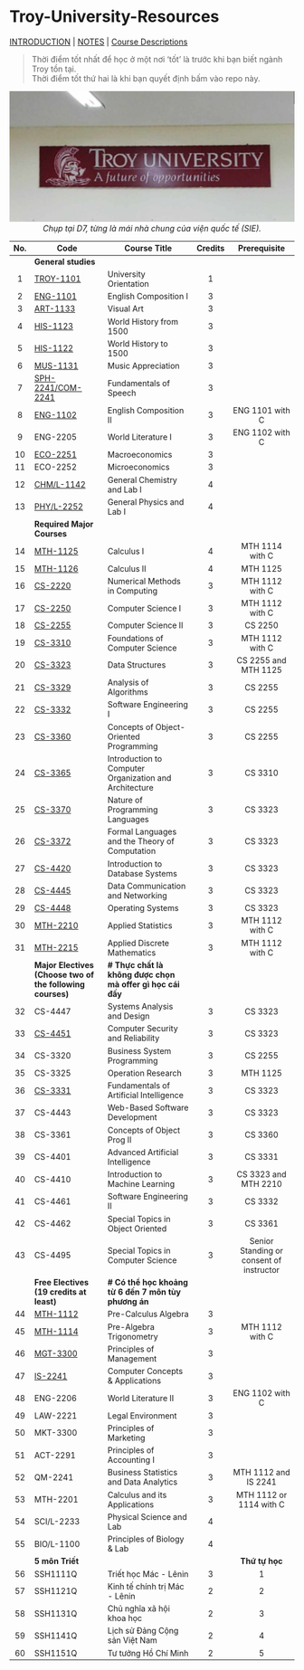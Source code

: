 # Troy-University-Resources

[INTRODUCTION] | [NOTES] | [Course Descriptions]

> Thời điểm tốt nhất để học ở một nơi ‘tốt’ là trước khi bạn biết ngành Troy tồn tại.\
> Thời điểm tốt thứ hai là khi bạn quyết định bấm vào repo này.

<p align="center">
  <img src="the%20reason,%20for%20you%20-%20me%20-%20us,%20future%20trojans%20204d9622fa1980d39d31c68f0bdb5fa0/image4.jpeg" alt="image4.jpeg">
  <br>
  <em>Chụp tại D7, từng là mái nhà chung của viện quốc tế (SIE).</em>
</p>

| No. | Code                                                      | Course Title                                               | Credits | Prerequisite                             |
|:---:| --------------------------------------------------------- | ---------------------------------------------------------- |:-------:|:----------------------------------------:|
|     | **General studies**                                       |                                                            |         |                                          |
| 1   | [TROY-1101]                                               | University Orientation                                     | 1       |                                          |
| 2   | [ENG-1101]                                                | English Composition I                                      | 3       |                                          |
| 3   | [ART-1133]                                                | Visual Art                                                 | 3       |                                          |
| 4   | [HIS-1123]                                                | World History from 1500                                    | 3       |                                          |
| 5   | [HIS-1122]                                                | World History to 1500                                      | 3       |                                          |
| 6   | [MUS-1131]                                                | Music Appreciation                                         | 3       |                                          |
| 7   | [SPH-2241/COM-2241]                                       | Fundamentals of Speech                                     | 3       |                                          |
| 8   | [ENG-1102]                                                | English Composition II                                     | 3       | ENG 1101 with C                          |
| 9   | ENG-2205                                                  | World Literature I                                         | 3       | ENG 1102 with C                          |
| 10  | [ECO-2251]                                                | Macroeconomics                                             | 3       |                                          |
| 11  | ECO-2252                                                  | Microeconomics                                             | 3       |                                          |
| 12  | [CHM/L-1142]                                              | General Chemistry and Lab I                                | 4       |                                          |
| 13  | [PHY/L-2252]                                              | General Physics and Lab I                                  | 4       |                                          |
|     | **Required Major Courses**                                |                                                            |         |                                          |
| 14  | [MTH-1125]                                                | Calculus I                                                 | 4       | MTH 1114 with C                          |
| 15  | [MTH-1126]                                                | Calculus II                                                | 4       | MTH 1125                                 |
| 16  | [CS-2220]                                                 | Numerical Methods in Computing                             | 3       | MTH 1112 with C                          |
| 17  | [CS-2250]                                                 | Computer Science I                                         | 3       | MTH 1112 with C                          |
| 18  | [CS-2255]                                                 | Computer Science II                                        | 3       | CS 2250                                  |
| 19  | [CS-3310]                                                 | Foundations of Computer Science                            | 3       | MTH 1112 with C                          |
| 20  | [CS-3323]                                                 | Data Structures                                            | 3       | CS 2255 and MTH 1125                     |
| 21  | [CS-3329]                                                 | Analysis of Algorithms                                     | 3       | CS 2255                                  |
| 22  | [CS-3332]                                                 | Software Engineering I                                     | 3       | CS 2255                                  |
| 23  | [CS-3360]                                                 | Concepts of Object-Oriented Programming                    | 3       | CS 2255                                  |
| 24  | [CS-3365]                                                 | Introduction to Computer Organization and Architecture     | 3       | CS 3310                                  |
| 25  | [CS-3370]                                                 | Nature of Programming Languages                            | 3       | CS 3323                                  |
| 26  | [CS-3372]                                                 | Formal Languages and the Theory of Computation             | 3       | CS 3323                                  |
| 27  | [CS-4420]                                                 | Introduction to Database Systems                           | 3       | CS 3323                                  |
| 28  | [CS-4445]                                                 | Data Communication and Networking                          | 3       | CS 3323                                  |
| 29  | [CS-4448]                                                 | Operating Systems                                          | 3       | CS 3323                                  |
| 30  | [MTH-2210]                                                | Applied Statistics                                         | 3       | MTH 1112 with C                          |
| 31  | [MTH-2215]                                                | Applied Discrete Mathematics                               | 3       | MTH 1112 with C                          |
|     | **Major Electives (Choose two of the following courses)** | **# Thực chất là không được chọn mà offer gì học cái đấy** |         |                                          |
| 32  | CS-4447                                                   | Systems Analysis and Design                                | 3       | CS 3323                                  |
| 33  | [CS-4451]                                                 | Computer Security and Reliability                          | 3       | CS 3323                                  |
| 34  | CS-3320                                                   | Business System Programming                                | 3       | CS 2255                                  |
| 35  | CS-3325                                                   | Operation Research                                         | 3       | MTH 1125                                 |
| 36  | [CS-3331]                                                 | Fundamentals of Artificial Intelligence                    | 3       | CS 3323                                  |
| 37  | CS-4443                                                   | Web-Based Software Development                             | 3       | CS 3323                                  |
| 38  | CS-3361                                                   | Concepts of Object Prog II                                 | 3       | CS 3360                                  |
| 39  | CS-4401                                                   | Advanced Artificial Intelligence                           | 3       | CS 3331                                  |
| 40  | CS-4410                                                   | Introduction to Machine Learning                           | 3       | CS 3323 and MTH 2210                     |
| 41  | CS-4461                                                   | Software Engineering II                                    | 3       | CS 3332                                  |
| 42  | CS-4462                                                   | Special Topics in Object Oriented                          | 3       | CS 3361                                  |
| 43  | CS-4495                                                   | Special Topics in Computer Science                         | 3       | Senior Standing or consent of instructor |
|     | **Free Electives (19 credits at least)**                  | **# Có thể học khoảng từ 6 đến 7 môn tùy phương án**       |         |                                          |
| 44  | [MTH-1112]                                                | Pre-Calculus Algebra                                       | 3       |                                          |
| 45  | [MTH-1114]                                                | Pre-Algebra Trigonometry                                   | 3       | MTH 1112 with C                          |
| 46  | [MGT-3300]                                                | Principles of Management                                   | 3       |                                          |
| 47  | [IS-2241]                                                 | Computer Concepts & Applications                           | 3       |                                          |
| 48  | ENG-2206                                                  | World Literature II                                        | 3       | ENG 1102 with C                          |
| 49  | LAW-2221                                                  | Legal Environment                                          | 3       |                                          |
| 50  | MKT-3300                                                  | Principles of Marketing                                    | 3       |                                          |
| 51  | ACT-2291                                                  | Principles of Accounting I                                 | 3       |                                          |
| 52  | QM-2241                                                   | Business Statistics and Data Analytics                     | 3       | MTH 1112 and IS 2241                     |
| 53  | MTH-2201                                                  | Calculus and its Applications                              | 3       | MTH 1112 or 1114 with C                  |
| 54  | SCI/L-2233                                                | Physical Science and Lab                                   | 4       |                                          |
| 55  | BIO/L-1100                                                | Principles of Biology & Lab                                | 4       |                                          |
|     | **5 môn Triết**                                           |                                                            |         | **Thứ tự học**                           |
| 56  | SSH1111Q                                                  | Triết học Mác - Lênin                                      | 3       | 1                                        |
| 57  | SSH1121Q                                                  | Kinh tế chính trị Mác - Lênin                              | 2       | 2                                        |
| 58  | SSH1131Q                                                  | Chủ nghĩa xã hội khoa học                                  | 2       | 3                                        |
| 59  | SSH1141Q                                                  | Lịch sử Đảng Cộng sản Việt Nam                             | 2       | 4                                        |
| 60  | SSH1151Q                                                  | Tư tưởng Hồ Chí Minh                                       | 2       | 5                                        |

[INTRODUCTION]: ./introduction.md/

[ENG-1102]: ./ENG1102/

[MTH-1112]: ./MTH112/

[MTH-1114]: ./MTH1114/

[MTH-1125]: ./MTH1125-1126-Calculus/

[MTH-1126]: ./MTH1125-1126-Calculus/

[HIS-1122]: ./HIS122-123/

[CS-3365]: ./CS365/

[CS-4445]: ./CS445/

[CS-4448]: ./CS4448/

[TROY-1101]: ./TROY101/

[MTH-2215]: ./MTH2215/

[MTH-2210]: ./MTH210/

[SPH-2241/COM-2241]: ./SPH241/

[CHM/L-1142]: ./CHML142/

[CS-2255]: ./CS256/

[ART-1133]: ./ART133/

[ENG-1101]: ./ENG1101/

[MUS-1131]: ./MUS131/

[ECO-2251]: ./ECO251/

[CS-3310]: ./CS310/

[CS-2250]: ./CS255/

[CS-2220]: ./CS2220/

[HIS-1123]: ./HIS122-123/

[CS-4420]: ./CS420/

[CS-3360]: ./CS360/

[PHY/L-2252]: ./PHYL252/

[MGT-3300]: ./MGT371/

[IS-2241]: ./IS241/

[CS-3332]: ./CS3332/

[CS-3370]: ./CS370/

[CS-3372]: ./CS372/

[CS-3323]: ./CS3323/

[CS-3329]: ./CS3329/

[CS-4451]: ./CS451/

[CS-3331]: ./CS331/

[NOTES]: ./notes.md/

[Course Descriptions]: ./Course-Descriptions/